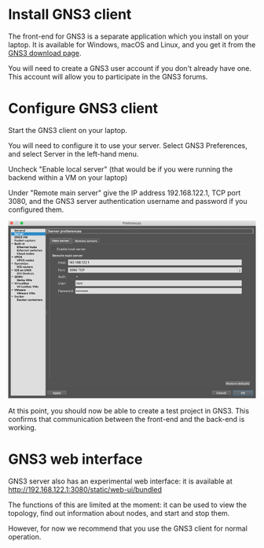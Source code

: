 # Install GNS3 client

The front-end for GNS3 is a separate application which you install on your
laptop.  It is available for Windows, macOS and Linux, and you get it
from the [GNS3 download page](https://www.gns3.com/software/download).

You will need to create a GNS3 user account if you don't already have one. 
This account will allow you to participate in the GNS3 forums.

# Configure GNS3 client

Start the GNS3 client on your laptop.

You will need to configure it to use your server.  Select GNS3 Preferences,
and select Server in the left-hand menu.

Uncheck "Enable local server" (that would be if you were running the backend
within a VM on your laptop)

Under "Remote main server" give the IP address 192.168.122.1, TCP port 3080,
and the GNS3 server authentication username and password if you configured
them.

![GNS3 Preferences](gns3-preferences.png)

At this point, you should now be able to create a test project in GNS3. 
This confirms that communication between the front-end and the back-end is
working.

# GNS3 web interface

GNS3 server also has an experimental web interface: it is available at
<http://192.168.122.1:3080/static/web-ui/bundled>

The functions of this are limited at the moment: it can be used to view the
topology, find out information about nodes, and start and stop them.

However, for now we recommend that you use the GNS3 client for normal
operation.
